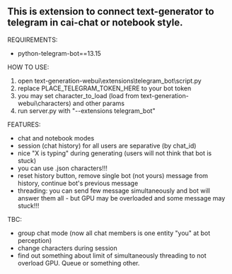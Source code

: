 This is extension to connect text-generator to telegram in cai-chat or notebook style.
-

REQUIREMENTS:
- python-telegram-bot==13.15

HOW TO USE:
1) open text-generation-webui\extensions\telegram_bot\script.py
2) replace PLACE_TELEGRAM_TOKEN_HERE to your bot token
3) you may set character_to_load (load from text-generation-webui\characters) and other params
4) run server.py with "--extensions telegram_bot"

FEATURES:
- chat and notebook modes
- session (chat history) for all users are separative (by chat_id)
- nice "X is typing" during generating (users will not think that bot is stuck)
- you can use .json characters!!!
- reset history button, remove single bot (not yours) message from history, continue bot's previous message
- threading: you can send few message simultaneously and bot will answer them all - but GPU may be overloaded and some message may stuck!!!

TBC:
- group chat mode (now all chat members is one entity "you" at bot perception)
- change characters during session
- find out something about limit of simultaneously threading to not overload GPU. Queue or something other.
